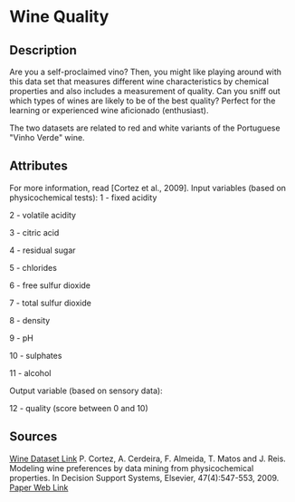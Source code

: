 
# Wine Quality

## Description

Are you a self-proclaimed vino? Then, you might like playing around with this data set that measures different wine characteristics by chemical properties and also includes a measurement of quality. Can you sniff out which types of wines are likely to be of the best quality? Perfect for the learning or experienced wine aficionado (enthusiast).

The two datasets are related to red and white variants of the Portuguese "Vinho Verde" wine.

## Attributes

For more information, read [Cortez et al., 2009].
Input variables (based on physicochemical tests):
1 - fixed acidity

2 - volatile acidity

3 - citric acid

4 - residual sugar

5 - chlorides

6 - free sulfur dioxide

7 - total sulfur dioxide

8 - density

9 - pH

10 - sulphates

11 - alcohol


Output variable (based on sensory data):

12 - quality (score between 0 and 10)

## Sources

[Wine Dataset Link](https://archive.ics.uci.edu/ml/datasets/wine+quality)
P. Cortez, A. Cerdeira, F. Almeida, T. Matos and J. Reis. Modeling wine preferences by data mining from physicochemical properties.
In Decision Support Systems, Elsevier, 47(4):547-553, 2009.
[Paper Web Link](https://www.sciencedirect.com/science/article/abs/pii/S0167923609001377?via%3Dihub)
